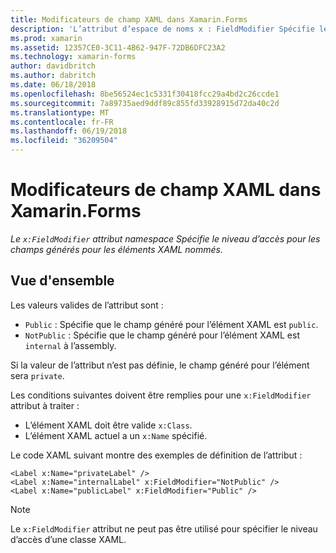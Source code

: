 ```yaml
---
title: Modificateurs de champ XAML dans Xamarin.Forms
description: 'L’attribut d’espace de noms x : FieldModifier Spécifie le niveau d’accès pour les champs générés pour les éléments XAML nommés.'
ms.prod: xamarin
ms.assetid: 12357CE0-3C11-4B62-947F-72DB6DFC23A2
ms.technology: xamarin-forms
author: davidbritch
ms.author: dabritch
ms.date: 06/18/2018
ms.openlocfilehash: 8be56524ec1c5331f30418fcc29a4bd2c26ccde1
ms.sourcegitcommit: 7a89735aed9ddf89c855fd33928915d72da40c2d
ms.translationtype: MT
ms.contentlocale: fr-FR
ms.lasthandoff: 06/19/2018
ms.locfileid: "36209504"
---
```

# <a name="xaml-field-modifiers-in-xamarinforms"></a>Modificateurs de champ XAML dans Xamarin.Forms

_Le `x:FieldModifier` attribut namespace Spécifie le niveau d’accès pour les champs générés pour les éléments XAML nommés._

## <a name="overview"></a>Vue d'ensemble

Les valeurs valides de l’attribut sont :

- `Public` : Spécifie que le champ généré pour l’élément XAML est `public`.
- `NotPublic` : Spécifie que le champ généré pour l’élément XAML est `internal` à l’assembly.

Si la valeur de l’attribut n’est pas définie, le champ généré pour l’élément sera `private`.

Les conditions suivantes doivent être remplies pour une `x:FieldModifier` attribut à traiter :

- L’élément XAML doit être valide `x:Class`.
- L’élément XAML actuel a un `x:Name` spécifié.

Le code XAML suivant montre des exemples de définition de l’attribut :

```xaml
<Label x:Name="privateLabel" />
<Label x:Name="internalLabel" x:FieldModifier="NotPublic" />
<Label x:Name="publicLabel" x:FieldModifier="Public" />
```

> [!NOTE]
> Le `x:FieldModifier` attribut ne peut pas être utilisé pour spécifier le niveau d’accès d’une classe XAML.
